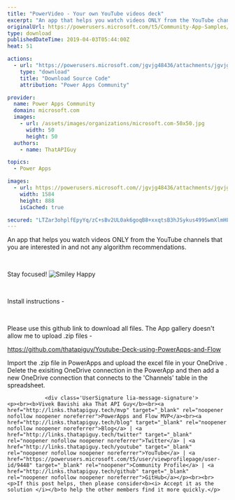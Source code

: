 ```yaml
---
title: "PowerVideo - Your own YouTube videos deck"
excerpt: "An app that helps you watch videos ONLY from the YouTube channels that you are interested in and not any algorithm recommendations. Stay focused!"
originalUrl: https://powerusers.microsoft.com/t5/Community-App-Samples/PowerVideo-Your-own-YouTube-videos-deck/td-p/261670
type: download
publishedDateTime: 2019-04-03T05:44:00Z
heat: 51

actions:
  - url: "https://powerusers.microsoft.com/jgvjg48436/attachments/jgvjg48436/AppFeedbackGallery/143/2/N3b299eb3-6c64-4d7a-afa1-42e1cf545853-document.msapp"
    type: "download"
    title: "Download Source Code"
    attribution: "Power Apps Community"

provider:
  name: Power Apps Community
  domain: microsoft.com
  images:
    - url: /assets/images/organizations/microsoft.com-50x50.jpg
      width: 50
      height: 50
  authors:
    - name: ThatAPIGuy

topics:
  - Power Apps

images:
  - url: https://powerusers.microsoft.com//jgvjg48436/attachments/jgvjg48436/AppFeedbackGallery/143/1/youtube_deck_sample_First_Frame.png
    width: 1584
    height: 888
    isCached: true

secured: "LTZar3ohplfEpyYq/zC+sBv2UL0ak6goqB8+xxqtsB3hJSykus499SwmXlmHLve8KIn6rkfOe0drj59HCTCP6pDm266xeDoZHPk6IDWZj4sibf1lZHmQS3gwBDRx8JHorudzNrvXEUryje9g7jTsHtqpP6D1PCVLR7VHoyQYAMWXkxaNQWrZabew2RWL19Z1SwdZFAQzgOvStG9z1zkOoCQYWjdD3rT57hCS8zF8bEIzOkl1UwElWrpVCeBrQ0pVYdVLZVICYItjiEP8VPjUB8irmcR5/KPIzsHGmDUcUFKbg4zI2E/WpcbvFmbYwWqIsjVzi+BEm3cCPhnH8Nwj0XyDRecOjOVPX0s8lT9tlc8SizLCu3ibcpYwKrpq3NQjcV0f2Iqhl2HoyAKwbHIJxQ==;oIvBXgNgizABs1xAOKgPBQ=="
---
```

<p>An app that helps you watch videos ONLY from the YouTube channels that you are interested in and not any algorithm recommendations.&nbsp;</p>
<p>&nbsp;</p>
<p>Stay focused!<span>&nbsp;</span><img class="emoticon emoticon-smileyhappy" src="/i/smilies/16x16_smiley-happy.png" border="0" alt="Smiley Happy" title="Smiley Happy"></p>
<p>&nbsp;</p>
<p>Install instructions -</p>
<p>&nbsp;</p>
<p>Please use this github link to download all files. The App gallery doesn't allow me to upload .zip files -</p>
<p><a href="https://github.com/thatapiguy/Youtube-Deck-using-PowerApps-and-Flow" target="_blank" rel="nofollow noopener noreferrer noopener noreferrer">https://github.com/thatapiguy/Youtube-Deck-using-PowerApps-and-Flow</a></p>
<p>Import the .zip file in PowerApps and upload the excel file in your OneDrive . Delete the exisiting OneDrive connection in the PowerApp and then add a new OneDrive connection that connects to the 'Channels' table in the spreadsheet.</p>
					
				
			
			
				<div class='UserSignature lia-message-signature'>
	<p><br><b>Vivek Bavishi aka That API Guy</b><br><a href="http://links.thatapiguy.tech/mvp" target="_blank" rel="noopener nofollow noopener noreferrer">PowerApps and Flow MVP</a><br><a href="http://links.thatapiguy.tech/blog" target="_blank" rel="noopener nofollow noopener noreferrer">Blog</a> | <a href="http://links.thatapiguy.tech/twitter" target="_blank" rel="noopener nofollow noopener noreferrer">Twitter</a> | <a href="http://links.thatapiguy.tech/youtube" target="_blank" rel="noopener nofollow noopener noreferrer">YouTube</a> | <a href="https://powerusers.microsoft.com/t5/user/viewprofilepage/user-id/9448" target="_blank" rel="noopener">Community Profile</a> | <a href="http://links.thatapiguy.tech/github" target="_blank" rel="noopener nofollow noopener noreferrer">GitHub</a></p><br><br><p>If this post helps, then please consider<b><i> Accept it as the solution </i></b>to help the other members find it more quickly.</p>
</div>

